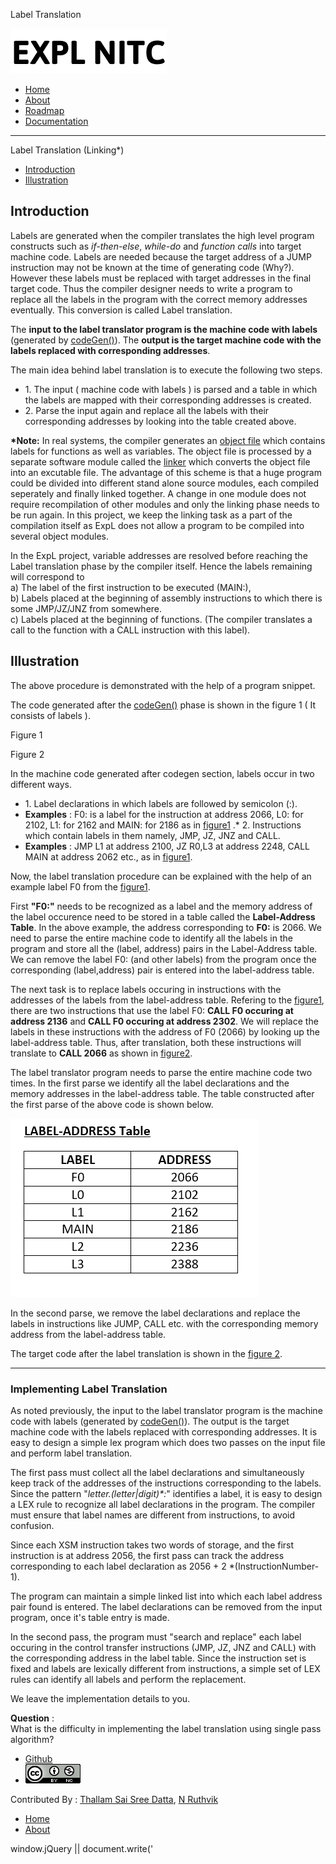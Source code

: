 Label Translation    

[![](img/logo.png)](index.html)

*   [Home](index.html)
*   [About](about.html)
*   [Roadmap](roadmap.html)
*   [Documentation](documentation.html)

* * *

Label Translation (Linking\*)

  
  

*   [Introduction](#nav-introduction)
*   [Illustration](#nav-illustration)

Introduction
------------

Labels are generated when the compiler translates the high level program constructs such as _if-then-else_, _while-do_ and _function calls_ into target machine code. Labels are needed because the target address of a JUMP instruction may not be known at the time of generating code (Why?). However these labels must be replaced with target addresses in the final target code. Thus the compiler designer needs to write a program to replace all the labels in the program with the correct memory addresses eventually. This conversion is called Label translation.

The **input to the label translator program is the machine code with labels** (generated by [codeGen()](codegen.html)). The **output is the target machine code with the labels replaced with corresponding addresses**.

The main idea behind label translation is to execute the following two steps.  

*   1\. The input ( machine code with labels ) is parsed and a table in which the labels are mapped with their corresponding addresses is created.
*   2\. Parse the input again and replace all the labels with their corresponding addresses by looking into the table created above.

**\*Note:** In real systems, the compiler generates an [object file](https://en.wikipedia.org/wiki/Object_file) which contains labels for functions as well as variables. The object file is processed by a separate software module called the [linker](https://en.wikipedia.org/wiki/Linker_(computing)) which converts the object file into an excutable file. The advantage of this scheme is that a huge program could be divided into different stand alone source modules, each compiled seperately and finally linked together. A change in one module does not require recompilation of other modules and only the linking phase needs to be run again. In this project, we keep the linking task as a part of the compilation itself as ExpL does not allow a program to be compiled into several object modules.

In the ExpL project, variable addresses are resolved before reaching the Label translation phase by the compiler itself. Hence the labels remaining will correspond to  
a) The label of the first instruction to be executed (MAIN:),  
b) Labels placed at the beginning of assembly instructions to which there is some JMP/JZ/JNZ from somewhere.  
c) Labels placed at the beginning of functions. (The compiler translates a call to the function with a CALL instruction with this label).

Illustration
------------

The above procedure is demonstrated with the help of a program snippet.

The code generated after the [codeGen()](codegen.html) phase is shown in the figure 1 ( It consists of labels ).

Figure 1

Figure 2

In the machine code generated after codegen section, labels occur in two different ways.  

*   1\. Label declarations in which labels are followed by semicolon (:).
*   **Examples** : F0: is a label for the instruction at address 2066, L0: for 2102, L1: for 2162 and MAIN: for 2186 as in [figure1](#fig1)
.*   2\. Instructions which contain labels in them namely, JMP, JZ, JNZ and CALL.
*   **Examples** : JMP L1 at address 2100, JZ R0,L3 at address 2248, CALL MAIN at address 2062 etc., as in [figure1](#fig1).

Now, the label translation procedure can be explained with the help of an example label F0 from the [figure1](#fig1).  
  
First **"F0:"** needs to be recognized as a label and the memory address of the label occurence need to be stored in a table called the **Label-Address Table**. In the above example, the address corresponding to **F0:** is 2066. We need to parse the entire machine code to identify all the labels in the program and store all the (label, address) pairs in the Label-Address table. We can remove the label F0: (and other labels) from the program once the corresponding (label,address) pair is entered into the label-address table.

The next task is to replace labels occuring in instructions with the addresses of the labels from the label-address table. Refering to the [figure1](#fig1), there are two instructions that use the label F0: **CALL F0 occuring at address 2136** and **CALL F0 occuring at address 2302**. We will replace the labels in these instructions with the address of F0 (2066) by looking up the label-address table. Thus, after translation, both these instructions will translate to **CALL 2066** as shown in [figure2](#fig2).

The label translator program needs to parse the entire machine code two times. In the first parse we identify all the label declarations and the memory addresses in the label-address table. The table constructed after the first parse of the above code is shown below.

![](img/label-table.png)

In the second parse, we remove the label declarations and replace the labels in instructions like JUMP, CALL etc. with the corresponding memory address from the label-address table.

The target code after the label translation is shown in the [figure 2](#fig2).

* * *

### Implementing Label Translation

As noted previously, the input to the label translator program is the machine code with labels (generated by [codeGen()](codegen.html)). The output is the target machine code with the labels replaced with corresponding addresses. It is easy to design a simple lex program which does two passes on the input file and perform label translation.

The first pass must collect all the label declarations and simultaneously keep track of the addresses of the instructions corresponding to the labels. Since the pattern "_letter.(letter|digit)\*:_" identifies a label, it is easy to design a LEX rule to recognize all label declarations in the program. The compiler must ensure that label names are different from instructions, to avoid confusion.

Since each XSM instruction takes two words of storage, and the first instruction is at address 2056, the first pass can track the address corresponding to each label declaration as 2056 + 2 \*(InstructionNumber-1).

The program can maintain a simple linked list into which each label address pair found is entered. The label declarations can be removed from the input program, once it's table entry is made.

In the second pass, the program must "search and replace" each label occuring in the control transfer instructions (JMP, JZ, JNZ and CALL) with the corresponding address in the label table. Since the instruction set is fixed and labels are lexically different from instructions, a simple set of LEX rules can identify all labels and perform the replacement.

We leave the implementation details to you.

**Question** :  
What is the difficulty in implementing the label translation using single pass algorithm?

*   [Github](http://github.com/silcnitc)
*   [![Creative Commons License](img/creativecommons.png)](http://creativecommons.org/licenses/by-nc/4.0/)

Contributed By : [Thallam Sai Sree Datta](https://www.linkedin.com/in/dattathallam), [N Ruthvik](https://www.linkedin.com/in/n-ruthviik-0a0539100)

*   [Home](index.html)
*   [About](about.html)

  

window.jQuery || document.write('<script src="js/jquery-1.7.2.min.js"><\\/script>')